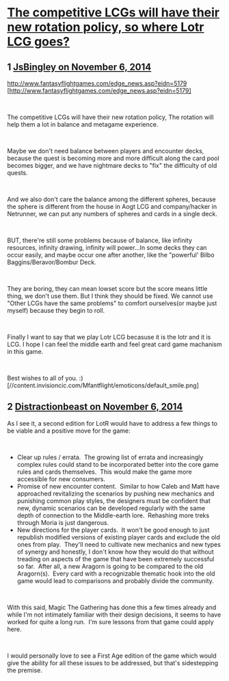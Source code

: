# [The competitive LCGs will have their new rotation policy, so where Lotr LCG goes?](https://community.fantasyflightgames.com/topic/126483-the-competitive-lcgs-will-have-their-new-rotation-policy-so-where-lotr-lcg-goes/)

## 1 [JsBingley on November 6, 2014](https://community.fantasyflightgames.com/topic/126483-the-competitive-lcgs-will-have-their-new-rotation-policy-so-where-lotr-lcg-goes/?do=findComment&comment=1324075)

http://www.fantasyflightgames.com/edge_news.asp?eidn=5179 [http://www.fantasyflightgames.com/edge_news.asp?eidn=5179]

 

The competitive LCGs will have their new rotation policy, The rotation will help them a lot in balance and metagame experience.

 

Maybe we don't need balance between players and encounter decks, because the quest is becoming more and more difficult along the card pool becomes bigger, and we have nightmare decks to "fix" the difficulty of old quests.

 

And we also don't care the balance among the different spheres, because the sphere is different from the house in Aogt LCG and company/hacker in Netrunner, we can put any numbers of spheres and cards in a single deck.

 

BUT, there're still some problems because of balance, like infinity resources, infinity drawing, infinity will power...In some decks they can occur easily, and maybe occur one after another, like the "powerful' Bilbo Baggins/Beravor/Bombur Deck.

 

They are boring, they can mean lowset score but the score means little thing, we don't use them. But I think they should be fixed. We cannot use "Other LCGs have the same problems" to comfort ourselves(or maybe just myself) because they begin to roll.

 

Finally I want to say that we play Lotr LCG becasuse it is the lotr and it is LCG. I hope I can feel the middle earth and feel great card game machanism in this game.

 

Best wishes to all of you. :) [//content.invisioncic.com/Mfantflight/emoticons/default_smile.png]

## 2 [Distractionbeast on November 6, 2014](https://community.fantasyflightgames.com/topic/126483-the-competitive-lcgs-will-have-their-new-rotation-policy-so-where-lotr-lcg-goes/?do=findComment&comment=1324964)

As I see it, a second edition for LotR would have to address a few things to be viable and a positive move for the game:

 

 * Clear up rules / errata.  The growing list of errata and increasingly complex rules could stand to be incorporated better into the core game rules and cards themselves.  This would make the game more accessible for new consumers.
 * Promise of new encounter content.  Similar to how Caleb and Matt have approached revitalizing the scenarios by pushing new mechanics and punishing common play styles, the designers must be confident that new, dynamic scenarios can be developed regularly with the same depth of connection to the Middle-earth lore.  Rehashing more treks through Moria is just dangerous.  
 * New directions for the player cards.  It won't be good enough to just republish modified versions of existing player cards and exclude the old ones from play.  They'll need to cultivate new mechanics and new types of synergy and honestly, I don't know how they would do that without treading on aspects of the game that have been extremely successful so far.  After all, a new Aragorn is going to be compared to the old Aragorn(s).  Every card with a recognizable thematic hook into the old game would lead to comparisons and probably divide the community.

 

With this said, Magic The Gathering has done this a few times already and while I'm not intimately familiar with their design decisions, it seems to have worked for quite a long run.  I'm sure lessons from that game could apply here.

 

I would personally love to see a First Age edition of the game which would give the ability for all these issues to be addressed, but that's sidestepping the premise.


